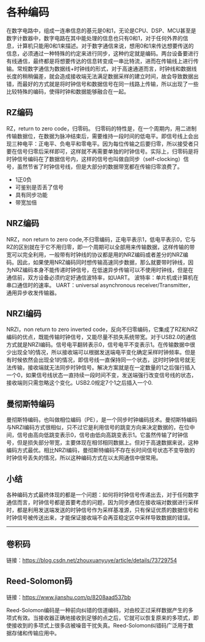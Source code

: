 # 各种编码
在数字电路中，组成一连串信息的基元是0和1，无论是CPU、DSP、MCU甚至是数字计数器中，数字电路在其中能处理的信息也只有0和1，对于任何外界的信息，计算机只能用0和1来描述。对于数字通信来说，想用0和1来传达想要传送的信息，必须通过一种特殊的约定来进行同步，这种约定就是编码。两台设备要进行有线通信，最终都是将想要传达的信息转变成一串比特流，进而在传输线上进行传输。常规数字通信为数据线+时钟线的形式，对于高速通道而言，时钟线和数据线长度的稍稍偏差，就会造成接收端无法满足数据采样的建立时间，故会导致数据出错，而最好的方式就是将时钟信号和数据信号在同一线路上传输，所以出现了一些比较特殊的编码，使得时钟和数据能够融合在一起。
## RZ编码
RZ，return to zero code，归零码。
归零码的特性是，在一个周期内，用二进制传输数据位，在数据为脉冲结束后，需要维持一段时间的低电平。即信号线上会出现三种电平：正电平、负电平和零电平。因为每位传输之后要归零，所以接受者只要在信号归零后采样即可，这样就不再需要单独的时钟信号。实际上，归零码是将时钟信号编码在了数据信号内，这样的信号也叫做自同步（self-clocking）信号，虽然节省了时钟信号线，但是大部分的数据带宽都在传输归零浪费了。
- 1正0负
- 可鉴别是否丢了信号
- 具有同步功能
- 带宽加倍
## NRZ编码
NRZ，non return to zero code,不归零编码，正电平表示1，低电平表示0，它与RZ的区别就在于它不用归零，即一个周期可以全部用来传输数据，这样传输的带宽可以完全利用，一般带有时钟线的协议都是用的NRZ编码或者差分的NRZ编码。因此，如果使用NRZ编码同时想传输高速同步数据，那么就要带时钟线，因为NRZ编码本身不能传递时钟信号，在低速异步传输可以不使用时钟线，但是在通信前，双方设备必须约定好通信波特率，如UART。
波特率：单片机或计算机在串口通信时的速率。
UART：universal asynchronous receiver/Transmitter，通用异步收发传输器。
## NRZI编码
NRZI，non return to zero inverted code，反向不归零编码，它集成了RZ和NRZ编码的优点，既能传输时钟信号，又能尽量不损失系统带宽。对于USB2.0的通信方式就是NRZI编码。信号电平翻转表示0，信号电平不变表示1。在传输数据中很少出现全1的情况，所以接收端可以根据发送端电平变化确定采样时钟频率。但是有时候依然会出现全1的情况，即信号线一直保持同一个状态，这时时钟信号就无法传输，接收端就无法同步时钟信号。解决方案就是在一定数量的1之后强行插入一个0，如果信号线状态一直持续一段时间不变，发送端强行改变信号线的状态，接收端则只需忽略这个变化。USB2.0规定7个1之后插入一个0.
## 曼彻斯特编码
曼彻斯特编码，也叫做相位编码（PE），是一个同步时钟编码技术。曼彻斯特编码与NRZI编码方式很相似，只不过它是利用信号的跳变方向来决定数据的，在位中间，信号由高向低跳变表示0，信号由低向高跳变表示1。它虽然传输了时钟信号，但是损失部分带宽，主要体现在相邻相同数据上。但对于高速数据来说，这种编码方式最优。相比NRZI编码，曼彻斯特编码不存在长时间信号状态不变导致的时钟信号丢失的情况，所以这种编码方式在以太网通信中很常用。
## 小结
各种编码方式最终体现的都是一个问题：如何将时钟信号传递出去，对于任何数字通信而言，时钟信号都是首要考虑的问题，因为同步通信在接收端对数据进行采样时，都是利用发送端发送的时钟信号作为采样基准源，只有保证优质的数据信号和时钟信号被传送出来，才能保证接收端不会再亚稳定区中采样导致数据的错误。

***
## 卷积码
链接：https://blog.csdn.net/zhouxuanyuye/article/details/73729754

## Reed-Solomon码
链接：https://www.jianshu.com/p/8208aad537bb

Reed-Solomon编码是一种前向纠错的信道编码，对由校正过采样数据产生的多项式有效。当接收器正确地接收到足够的点之后，它就可以恢复原来的多项式，即使接收到的多项式上很多店被噪音干扰失真。Reed-Solomon纠错码广泛用于数据存储和传输应用中。
